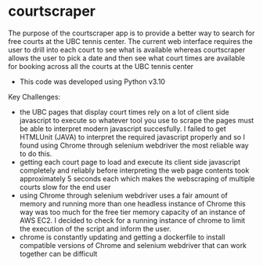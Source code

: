 # courtscraper

The purpose of the courtscraper app is to provide a better way to search for free courts at the UBC tennis center.  The current web interface requires the user to drill into each court to see what is available whereas courtscraper allows the user to pick a date and then see what court times are available for booking across all the courts at the UBC tennis center

- This code was developed using Python v3.10

Key Challenges:
- the UBC pages that display court times rely on a lot of client side javascript to execute so whatever tool you use to scrape the pages must be able to interpret modern javascript succesfully.  I failed to get HTMLUnit (JAVA) to interpret the required javascript properly and so I found using Chrome through selenium webdriver the most reliable way to do this.
- getting each court page to load and execute its client side javascript completely and reliably before interpreting the web page contents took approximately 5 seconds each which makes the webscraping of multiple courts slow for the end user
- using Chrome through selenium webdriver uses a fair amount of memory and running more than one headless instance of Chrome this way was too much for the free tier memory capacity of an instance of AWS EC2.  I decided to check for a running instance of chrome to limit the execution of the script and inform the user.
- chrome is constantly updating and getting a dockerfile to install compatible versions of Chrome and selenium webdriver that can work together can be difficult
